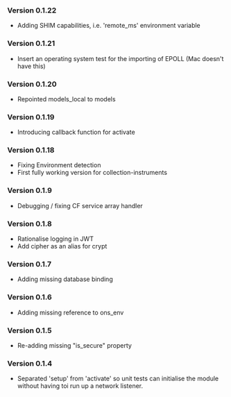 ### Version 0.1.22

* Adding SHIM capabilities, i.e. 'remote_ms' environment variable

### Version 0.1.21

* Insert an operating system test for the importing of EPOLL
  (Mac doesn't have this)

### Version 0.1.20

* Repointed models_local to models

### Version 0.1.19

* Introducing callback function for activate

### Version 0.1.18

* Fixing Environment detection
* First fully working version for collection-instruments

### Version 0.1.9

* Debugging / fixing CF service array handler

### Version 0.1.8

* Rationalise logging in JWT
* Add cipher as an alias for crypt

### Version 0.1.7

* Adding missing database binding

### Version 0.1.6

* Adding missing reference to ons_env

### Version 0.1.5

* Re-adding missing "is_secure" property

### Version 0.1.4

* Separated 'setup' from 'activate' so unit tests can initialise the module without
  having toi run up a network listener.

